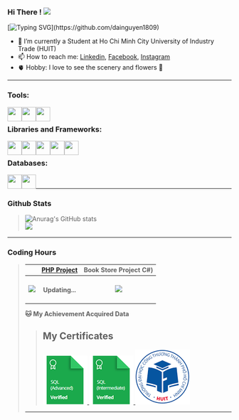 ### <p>Hi There ! <img src="https://media.giphy.com/media/hvRJCLFzcasrR4ia7z/giphy.gif" width="25"></p>
[![Typing SVG](https://readme-typing-svg.herokuapp.com/?font=Roboto&color=016EEA&size=60&center=true&vCenter=true&width=900&height=100&lines=Hello+there!+%F0%9F%91%8B;I'm+Nguyễn+Hữu+Đại;My+Hometown+is+Phú+Yên.+%F0%9F%98%84;I'm+a+Web+Developer.;Nice+to+Meet+You+!!!...)](https://github.com/dainguyen1809)
- 🔭 I’m currently a Student at Ho Chi Minh City University of Industry Trade (HUIT) 
- 📫 How to reach me: [Linkedin], [Facebook], [Instagram]
- 🫀 Hobby: I love to see the scenery and flowers 🥰
---

### Tools:
<img align='left' height="32" width="32" src="https://cdn.jsdelivr.net/npm/simple-icons@4.8.0/icons/visualstudiocode.svg" />
<img align='left' height="32" width="32" src="https://cdn.jsdelivr.net/npm/simple-icons@4.8.0/icons/microsoftsqlserver.svg" />
<img align='left' height="32" width="32" src="https://cdn.jsdelivr.net/npm/simple-icons@4.8.0/icons/xampp.svg" />
<br>

### Libraries and Frameworks:
<img align='left' height="32" width="32" src="https://cdn.jsdelivr.net/npm/simple-icons@4.8.0/icons/node-dot-js.svg" />
<img align='left' height="32" width="32" src="https://cdn.jsdelivr.net/npm/simple-icons@4.8.0/icons/jquery.svg" />
<img align='left' height="32" width="32" src="https://cdn.jsdelivr.net/npm/simple-icons@4.8.0/icons/laravel.svg" />
<img align='left' height="32" width="32" src="https://cdn.jsdelivr.net/npm/simple-icons@4.8.0/icons/dot-net.svg" />
<img align='left' height="32" width="32" src="https://cdn.jsdelivr.net/npm/simple-icons@4.8.0/icons/bootstrap.svg" />
<br>

### Databases:
<img align='left' height="32" width="32" src="https://cdn.jsdelivr.net/npm/simple-icons@4.8.0/icons/mysql.svg" />
<img align='left' height="32" width="32" src="https://cdn.jsdelivr.net/npm/simple-icons@4.8.0/icons/mongodb.svg" />

<br>

---
### Github Stats

>![Anurag's GitHub stats](https://github-readme-stats.vercel.app/api?username=dainguyen1809&theme=nightowl&show_icons=true)                  
><img src = "https://github-readme-stats.vercel.app/api/top-langs/?username=dainguyen1809&count_private=true&theme=radical&langs_count=3&hide=shell,HTML,CSS,SCSS,Javascript">
---
<!--START_SECTION:waka-->

### Coding Hours

><table>
  <tr>
    <th></th>
    <th><a href="https://github.com/dainguyen1809/web-basic">PHP Project</a></th>
    <th> Book Store Project C#)</th>
  </tr>
  <th>
    <img src="https://komarev.com/ghpvc/?username=dainguyen1809&style=for-the-badge">
  </th>
  <th>
    <h4>Updating...</h4>
<!--     <img src="https://wakatime.com/badge/user/837e5b37-e1f2-4100-8f8f-81c9100a52aa/project/7e57db04-2fcc-4e03-b925-f52b2af1e1f1.svg"> -->
  </th>
  <th>
    <img src="https://wakatime.com/badge/user/837e5b37-e1f2-4100-8f8f-81c9100a52aa/project/018b9838-d338-45ae-a68a-c0e92f2e36f9.svg">
  </th>
</table>

**🐱 My Achievement Acquired Data** 
>## My Certificates
>
><a href="Skills%20Certification/sql_advanced%20certificate.png">
>    <img src="Skills Certification/sql_advanced_skill.png" alt="sql advanced skill"/>
></a>
><a href="Skills%20Certification/sql_intermediate certificate.png">
>    <img src="Skills Certification/sql_intermediate_skill.png" alt="sql intermediate skill"/>
></a>
><a href="Skills%20Certification/huit_certificate certificate.jpg">
>    <img src="Skills Certification/huit_certificate_skill.png" alt="huit certificate skill"/>
></a>
---

<!--END_SECTION:waka-->
[Instagram]: https://www.instagram.com/dainguyen.dhn/
[Facebook]: https://www.facebook.com/dainguyen.dhn/
[Linkedin]: https://www.linkedin.com/in/dainguyen1809/



<!--END_SECTION:waka-->
